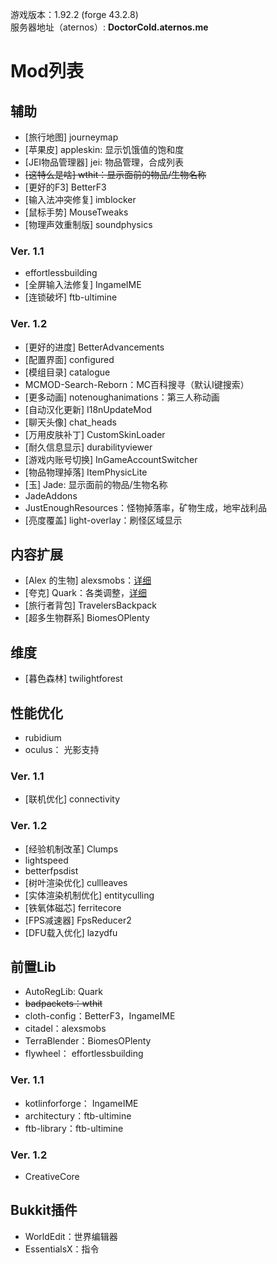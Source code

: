 游戏版本：1.92.2 (forge 43.2.8) <br />
服务器地址（aternos）: **DoctorCold.aternos.me** <br />

# Mod列表 <br />

## 辅助
- [旅行地图] journeymap
- [苹果皮] appleskin: 显示饥饿值的饱和度 
- [JEI物品管理器] jei: 物品管理，合成列表
- <del>  [这特么是啥] wthit：显示面前的物品/生物名称 <del>
- [更好的F3] BetterF3
- [输入法冲突修复] imblocker
- [鼠标手势] MouseTweaks
- [物理声效重制版] soundphysics

### Ver. 1.1
- effortlessbuilding
- [全屏输入法修复] IngameIME
- [连锁破坏] ftb-ultimine

### Ver. 1.2
- [更好的进度] BetterAdvancements
- [配置界面] configured
- [模组目录] catalogue
- MCMOD-Search-Reborn：MC百科搜寻（默认I键搜索）
- [更多动画] notenoughanimations：第三人称动画
- [自动汉化更新] I18nUpdateMod
- [聊天头像] chat_heads
- [万用皮肤补丁] CustomSkinLoader
- [耐久信息显示] durabilityviewer
- [游戏内账号切换] InGameAccountSwitcher
- [物品物理掉落] ItemPhysicLite
- [玉] Jade: 显示面前的物品/生物名称
- JadeAddons
- JustEnoughResources：怪物掉落率，矿物生成，地牢战利品
- [亮度覆盖] light-overlay：刷怪区域显示

## 内容扩展
- [Alex 的生物] alexsmobs：[详细](https://www.bilibili.com/video/BV1uQ4y1X78P/?spm_id_from=333.880.my_history.page.click)
- [夸克] Quark：各类调整，[详细](https://www.bilibili.com/video/BV1TN4y1M7Gv/?spm_id_from=333.999.0.0) 
- [旅行者背包] TravelersBackpack
- [超多生物群系] BiomesOPlenty


## 维度
- [暮色森林] twilightforest

## 性能优化
- rubidium
- oculus： 光影支持

### Ver. 1.1
- [联机优化] connectivity

### Ver. 1.2
- [经验机制改革] Clumps
- lightspeed
- betterfpsdist
- [树叶渲染优化] cullleaves
- [实体渲染机制优化] entityculling
- [铁氧体磁芯] ferritecore
- [FPS减速器] FpsReducer2
- [DFU载入优化] lazydfu

## 前置Lib 
- AutoRegLib: Quark
- <del> badpackets：wthit <del>
- cloth-config：BetterF3，IngameIME
- citadel：alexsmobs
- TerraBlender：BiomesOPlenty
- flywheel： effortlessbuilding

### Ver. 1.1
- kotlinforforge： IngameIME
- architectury：ftb-ultimine
- ftb-library：ftb-ultimine

### Ver. 1.2
- CreativeCore
  
## Bukkit插件
- WorldEdit：世界编辑器
- EssentialsX：指令
